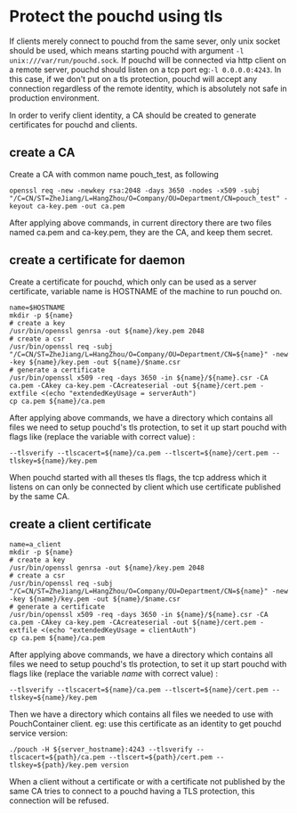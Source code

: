 # Protect the pouchd using tls

If clients merely connect to pouchd from the same sever, only unix socket should be used, which means starting pouchd with argument `-l unix:///var/run/pouchd.sock`. If pouchd will be connected via http client on a remote server, pouchd should listen on a tcp port eg:`-l 0.0.0.0:4243`. In this case, if we don't put on a tls protection, pouchd will accept any connection regardless of the remote identity, which is absolutely not safe in production environment.

In order to verify client identity, a CA should be created to generate certificates for pouchd and clients.

## create a CA

Create a CA with common name pouch_test, as following

```shell
openssl req -new -newkey rsa:2048 -days 3650 -nodes -x509 -subj "/C=CN/ST=ZheJiang/L=HangZhou/O=Company/OU=Department/CN=pouch_test" -keyout ca-key.pem -out ca.pem
```

After applying above commands, in current directory there are two files named ca.pem and ca-key.pem, they are the CA, and keep them secret.

## create a certificate for daemon

Create a certificate for pouchd, which only can be used as a server certificate, variable name is HOSTNAME of the machine to run pouchd on.

```shell
name=$HOSTNAME
mkdir -p ${name}
# create a key
/usr/bin/openssl genrsa -out ${name}/key.pem 2048
# create a csr
/usr/bin/openssl req -subj "/C=CN/ST=ZheJiang/L=HangZhou/O=Company/OU=Department/CN=${name}" -new -key ${name}/key.pem -out ${name}/$name.csr
# generate a certificate
/usr/bin/openssl x509 -req -days 3650 -in ${name}/${name}.csr -CA ca.pem -CAkey ca-key.pem -CAcreateserial -out ${name}/cert.pem -extfile <(echo "extendedKeyUsage = serverAuth")
cp ca.pem ${name}/ca.pem
```

After applying above commands, we have a directory which contains all files we need to setup pouchd's tls protection, to set it up start pouchd with flags like (replace the variable with correct value) :

```shell
--tlsverify --tlscacert=${name}/ca.pem --tlscert=${name}/cert.pem --tlskey=${name}/key.pem
```

When pouchd started with all theses tls flags, the tcp address which it listens on can only be connected by client which use certificate published by the same CA.

## create a client certificate

```shell
name=a_client
mkdir -p ${name}
# create a key
/usr/bin/openssl genrsa -out ${name}/key.pem 2048
# create a csr
/usr/bin/openssl req -subj "/C=CN/ST=ZheJiang/L=HangZhou/O=Company/OU=Department/CN=${name}" -new -key ${name}/key.pem -out ${name}/$name.csr
# generate a certificate
/usr/bin/openssl x509 -req -days 3650 -in ${name}/${name}.csr -CA ca.pem -CAkey ca-key.pem -CAcreateserial -out ${name}/cert.pem -extfile <(echo "extendedKeyUsage = clientAuth")
cp ca.pem ${name}/ca.pem
```

After applying above commands, we have a directory which contains all files we need to setup pouchd's tls protection, to set it up start pouchd with flags like (replace the variable *name* with correct value) :

```shell
--tlsverify --tlscacert=${name}/ca.pem --tlscert=${name}/cert.pem --tlskey=${name}/key.pem
```

Then we have a directory which contains all files we needed to use with PouchContainer client. eg: use this certificate as an identity to get pouchd service version:

```
./pouch -H ${server_hostname}:4243 --tlsverify --tlscacert=${path}/ca.pem --tlscert=${path}/cert.pem --tlskey=${path}/key.pem version
```

When a client without a certificate or with a certificate not published by the same CA tries to connect to a pouchd having a TLS protection, this connection will be refused.
